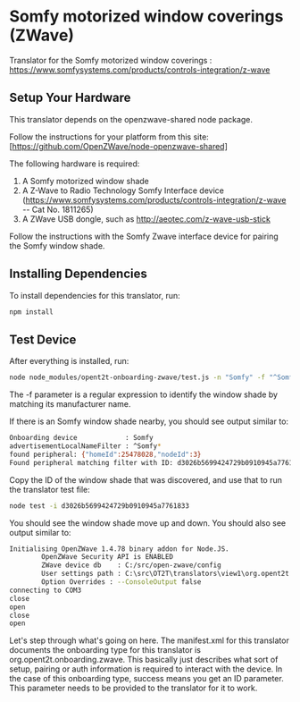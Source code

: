 # Somfy motorized window coverings (ZWave)

Translator for the Somfy motorized window coverings : https://www.somfysystems.com/products/controls-integration/z-wave

## Setup Your Hardware

This translator depends on the openzwave-shared node package. 

Follow the instructions for your platform from this site: [https://github.com/OpenZWave/node-openzwave-shared] 

  
The following hardware is required:

1. A Somfy motorized window shade
2. A Z-Wave to Radio Technology Somfy Interface device (https://www.somfysystems.com/products/controls-integration/z-wave -- Cat No. 1811265)
3. A ZWave USB dongle, such as http://aeotec.com/z-wave-usb-stick

Follow the instructions with the Somfy Zwave interface device for pairing the Somfy window shade.

## Installing Dependencies
To install dependencies for this translator, run:

```bash
npm install
```

## Test Device
After everything is installed, run:

```bash
node node_modules/opent2t-onboarding-zwave/test.js -n "Somfy" -f "^Somfy*"
```

The -f parameter is a regular expression to identify the window shade by matching its manufacturer name.

If there is an Somfy window shade nearby, you should see output similar to:

```bash
Onboarding device            : Somfy
advertisementLocalNameFilter : ^Somfy*
found peripheral: {"homeId":25478028,"nodeId":3}
Found peripheral matching filter with ID: d3026b5699424729b0910945a7761833
```

Copy the ID of the window shade that was discovered, and use that to run the translator test file:

```bash
node test -i d3026b5699424729b0910945a7761833
```

You should see the window shade move up and down. You should also see output similar to:

```bash
Initialising OpenZWave 1.4.78 binary addon for Node.JS.
        OpenZWave Security API is ENABLED
        ZWave device db    : C:/src/open-zwave/config
        User settings path : C:\src\OT2T\translators\view1\org.opent2t.sample.windowshade.superpopular\Somfy\js\node_modules\openzwave-shared\build\Release/../../
        Option Overrides : --ConsoleOutput false
connecting to COM3
close
open
close
open
```

Let's step through what's going on here. The manifest.xml for this translator documents the onboarding type
for this translator is org.opent2t.onboarding.zwave. This basically just describes what sort of setup, pairing or
auth information is required to interact with the device. In the case of this onboarding type, success means you get
an ID parameter. This parameter needs to be provided to the translator for it to work.
